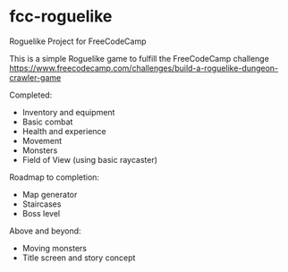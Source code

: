 # fcc-roguelike
Roguelike Project for FreeCodeCamp

This is a simple Roguelike game to fulfill the FreeCodeCamp challenge https://www.freecodecamp.com/challenges/build-a-roguelike-dungeon-crawler-game

Completed:

  * Inventory and equipment
  * Basic combat
  * Health and experience
  * Movement
  * Monsters
  * Field of View (using basic raycaster)

Roadmap to completion:

  * Map generator
  * Staircases
  * Boss level

Above and beyond:

  * Moving monsters
  * Title screen and story concept

